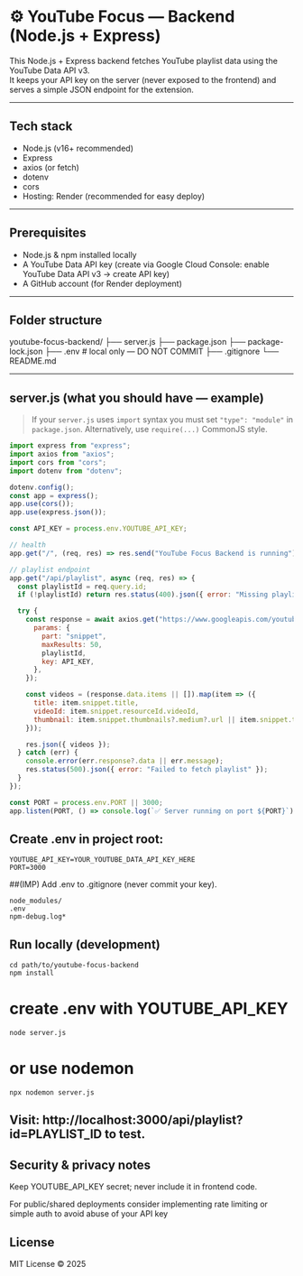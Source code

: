 # ⚙️ YouTube Focus — Backend (Node.js + Express)

This Node.js + Express backend fetches YouTube playlist data using the YouTube Data API v3.  
It keeps your API key on the server (never exposed to the frontend) and serves a simple JSON endpoint for the extension.

---

## Tech stack

- Node.js (v16+ recommended)
- Express
- axios (or fetch)
- dotenv
- cors
- Hosting: Render (recommended for easy deploy)

---

## Prerequisites

- Node.js & npm installed locally
- A YouTube Data API key (create via Google Cloud Console: enable YouTube Data API v3 → create API key)
- A GitHub account (for Render deployment)

---

## Folder structure

youtube-focus-backend/
├── server.js
├── package.json
├── package-lock.json
├── .env # local only — DO NOT COMMIT
├── .gitignore
└── README.md


---

## server.js (what you should have — example)

> If your `server.js` uses `import` syntax you must set `"type": "module"` in `package.json`.
> Alternatively, use `require(...)` CommonJS style.

```js
import express from "express";
import axios from "axios";
import cors from "cors";
import dotenv from "dotenv";

dotenv.config();
const app = express();
app.use(cors());
app.use(express.json());

const API_KEY = process.env.YOUTUBE_API_KEY;

// health
app.get("/", (req, res) => res.send("YouTube Focus Backend is running"));

// playlist endpoint
app.get("/api/playlist", async (req, res) => {
  const playlistId = req.query.id;
  if (!playlistId) return res.status(400).json({ error: "Missing playlist ID" });

  try {
    const response = await axios.get("https://www.googleapis.com/youtube/v3/playlistItems", {
      params: {
        part: "snippet",
        maxResults: 50,
        playlistId,
        key: API_KEY,
      },
    });

    const videos = (response.data.items || []).map(item => ({
      title: item.snippet.title,
      videoId: item.snippet.resourceId.videoId,
      thumbnail: item.snippet.thumbnails?.medium?.url || item.snippet.thumbnails?.default?.url,
    }));

    res.json({ videos });
  } catch (err) {
    console.error(err.response?.data || err.message);
    res.status(500).json({ error: "Failed to fetch playlist" });
  }
});

const PORT = process.env.PORT || 3000;
app.listen(PORT, () => console.log(`✅ Server running on port ${PORT}`));
```

## Create .env in project root:
```
YOUTUBE_API_KEY=YOUR_YOUTUBE_DATA_API_KEY_HERE
PORT=3000
```
##(IMP) Add .env to .gitignore (never commit your key).
```
node_modules/
.env
npm-debug.log*
```
## Run locally (development)
```
cd path/to/youtube-focus-backend
npm install
```
# create .env with YOUTUBE_API_KEY
```
node server.js
```
# or use nodemon
```
npx nodemon server.js
```
## Visit: http://localhost:3000/api/playlist?id=PLAYLIST_ID to test.

## Security & privacy notes

Keep YOUTUBE_API_KEY secret; never include it in frontend code.

For public/shared deployments consider implementing rate limiting or simple auth to avoid abuse of your API key


## License
MIT License © 2025
